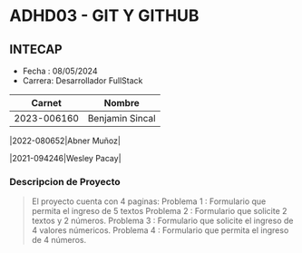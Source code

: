 # ADHD03 - GIT Y GITHUB
## INTECAP
- Fecha : 08/05/2024
- Carrera: Desarrollador FullStack

|Carnet|Nombre|
|-|-|
|2023-006160|Benjamin Sincal|

|2022-080652|Abner Muñoz|

|2021-094246|Wesley Pacay|

### Descripcion de Proyecto
> El proyecto cuenta con 4 paginas: 
> Problema 1 : Formulario que permita el ingreso de 5 textos
> Problema 2 : Formulario que solicite 2  textos y 2 números.
> Problema 3 : Formulario que solicite el ingreso de 4 valores númericos.
> Problema 4 : Formulario que permita el ingreso de 4 números.

